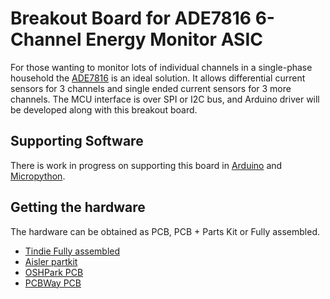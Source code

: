 # Breakout Board for ADE7816 6-Channel Energy Monitor ASIC

For those wanting to monitor lots of individual channels in a single-phase household the
[ADE7816](https://www.analog.com/en/products/ade7816.html)
is an ideal solution. It allows differential current sensors for 3 channels and single ended current
sensors for 3 more channels. The MCU interface is over SPI or I2C bus, and Arduino driver will
be developed along with this breakout board.

## Supporting Software

There is work in progress on supporting this board in [Arduino](https://github.com/whatnick/ADE7816_Arduino) and [Micropython](https://github.com/whatnick/ade7816_micropython).

## Getting the hardware

The hardware can be obtained as PCB, PCB + Parts Kit or Fully assembled.

- [Tindie Fully assembled](https://www.tindie.com/stores/whatnick/)
- [Aisler partkit](https://aisler.net/whatnick/playground/ade7816-breakout)
- [OSHPark PCB](https://oshpark.com/shared_projects/oovHySXk)
- [PCBWay PCB](https://www.pcbway.com/project/shareproject/Breakout_Board_for_ADE7816_6_Channel_Energy_Monitor_ASIC.html)